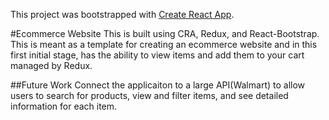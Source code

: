 This project was bootstrapped with [Create React App](https://github.com/facebook/create-react-app).

#Ecommerce Website
This is built using CRA, Redux, and React-Bootstrap. This is meant as a template for creating an ecommerce website and in this first initial stage, has the ability to view items and add them to your cart managed by Redux.

##Future Work
Connect the applicaiton to a large API(Walmart) to allow users to search for products, view and filter items, and see detailed information for each item.

